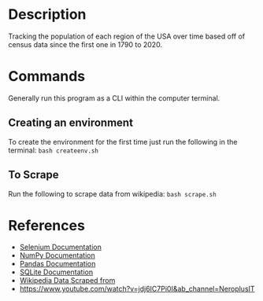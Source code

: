 # Description
Tracking the population of each region of the USA over time based off of census data since the first one in 1790 to 2020.

# Commands
Generally run this program as a CLI within the computer terminal.

## Creating an environment
To create the environment for the first time just run the following in the terminal:
`bash createenv.sh`

## To Scrape
Run the following to scrape data from wikipedia:
`bash scrape.sh`

# References
* [Selenium Documentation](https://www.selenium.dev/documentation/)
* [NumPy Documentation](https://numpy.org/doc/stable/)
* [Pandas Documentation](https://pandas.pydata.org/docs/)
* [SQLite Documentation](https://sqlite.org/lang.html)
* [Wikipedia Data Scraped from](https://en.wikipedia.org/wiki/List_of_U.S._states_and_territories_by_historical_population)
* https://www.youtube.com/watch?v=jdj6IC7Pi0I&ab_channel=NeroplusIT
